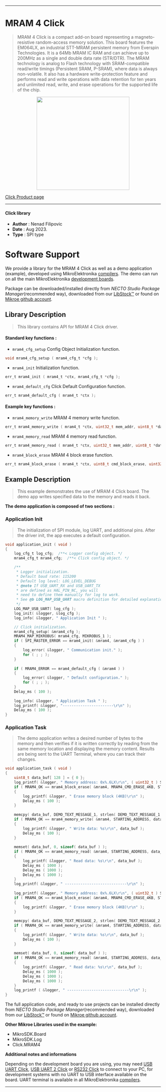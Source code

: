 
---
# MRAM 4 Click

> MRAM 4 Click is a compact add-on board representing a magneto-resistive random-access memory solution. This board features the EM064LX, an industrial STT-MRAM persistent memory from Everspin Technologies. It is a 64Mb MRAM IC RAM and can achieve up to 200MHz as a single and double data rate (STR/DTR). The MRAM technology is analog to Flash technology with SRAM-compatible read/write timings (Persistent SRAM, P-SRAM), where data is always non-volatile. It also has a hardware write-protection feature and performs read and write operations with data retention for ten years and unlimited read, write, and erase operations for the supported life of the chip.

<p align="center">
  <img src="https://download.mikroe.com/images/click_for_ide/mram4_click.png" height=300px>
</p>

[Click Product page](https://www.mikroe.com/mram-4-click)

---


#### Click library

- **Author**        : Nenad Filipovic
- **Date**          : Aug 2023.
- **Type**          : SPI type


# Software Support

We provide a library for the MRAM 4 Click
as well as a demo application (example), developed using MikroElektronika
[compilers](https://www.mikroe.com/necto-studio).
The demo can run on all the main MikroElektronika [development boards](https://www.mikroe.com/development-boards).

Package can be downloaded/installed directly from *NECTO Studio Package Manager*(recommended way), downloaded from our [LibStock&trade;](https://libstock.mikroe.com) or found on [Mikroe github account](https://github.com/MikroElektronika/mikrosdk_click_v2/tree/master/clicks).

## Library Description

> This library contains API for MRAM 4 Click driver.

#### Standard key functions :

- `mram4_cfg_setup` Config Object Initialization function.
```c
void mram4_cfg_setup ( mram4_cfg_t *cfg );
```

- `mram4_init` Initialization function.
```c
err_t mram4_init ( mram4_t *ctx, mram4_cfg_t *cfg );
```

- `mram4_default_cfg` Click Default Configuration function.
```c
err_t mram4_default_cfg ( mram4_t *ctx );
```

#### Example key functions :

- `mram4_memory_write` MRAM 4 memory write function.
```c
err_t mram4_memory_write ( mram4_t *ctx, uint32_t mem_addr, uint8_t *data_in, uint8_t len );
```

- `mram4_memory_read` MRAM 4 memory read function.
```c
err_t mram4_memory_read ( mram4_t *ctx, uint32_t mem_addr, uint8_t *data_out, uint8_t len );
```

- `mram4_block_erase` MRAM 4 block erase function.
```c
err_t mram4_block_erase ( mram4_t *ctx, uint8_t cmd_block_erase, uint32_t mem_addr );
```

## Example Description

> This example demonstrates the use of MRAM 4 Click board.
> The demo app writes specified data to the memory and reads it back.

**The demo application is composed of two sections :**

### Application Init

> The initialization of SPI module, log UART, and additional pins.
> After the driver init, the app executes a default configuration.

```c
void application_init ( void )
{
    log_cfg_t log_cfg;  /**< Logger config object. */
    mram4_cfg_t mram4_cfg;  /**< Click config object. */

    /** 
     * Logger initialization.
     * Default baud rate: 115200
     * Default log level: LOG_LEVEL_DEBUG
     * @note If USB_UART_RX and USB_UART_TX 
     * are defined as HAL_PIN_NC, you will 
     * need to define them manually for log to work. 
     * See @b LOG_MAP_USB_UART macro definition for detailed explanation.
     */
    LOG_MAP_USB_UART( log_cfg );
    log_init( &logger, &log_cfg );
    log_info( &logger, " Application Init " );

    // Click initialization.
    mram4_cfg_setup( &mram4_cfg );
    MRAM4_MAP_MIKROBUS( mram4_cfg, MIKROBUS_1 );
    if ( SPI_MASTER_ERROR == mram4_init( &mram4, &mram4_cfg ) )
    {
        log_error( &logger, " Communication init." );
        for ( ; ; );
    }
    
    if ( MRAM4_ERROR == mram4_default_cfg ( &mram4 ) )
    {
        log_error( &logger, " Default configuration." );
        for ( ; ; );
    }
    Delay_ms ( 100 );
    
    log_info( &logger, " Application Task " );
    log_printf( &logger, "-----------------------\r\n" );
    Delay_ms ( 100 );
}
```

### Application Task

> The demo application writes a desired number of bytes to the memory 
> and then verifies if it is written correctly
> by reading from the same memory location and displaying the memory content.
> Results are being sent to the UART Terminal, where you can track their changes.

```c
void application_task ( void )
{
    uint8_t data_buf[ 128 ] = { 0 };
    log_printf( &logger, " Memory address: 0x%.6LX\r\n", ( uint32_t ) STARTING_ADDRESS );
    if ( MRAM4_OK == mram4_block_erase( &mram4, MRAM4_CMD_ERASE_4KB, STARTING_ADDRESS ) )
    {
        log_printf( &logger, " Erase memory block (4KB)\r\n" );
        Delay_ms ( 100 );
    }
    
    memcpy( data_buf, DEMO_TEXT_MESSAGE_1, strlen( DEMO_TEXT_MESSAGE_1 ) );    
    if ( MRAM4_OK == mram4_memory_write( &mram4, STARTING_ADDRESS, data_buf, sizeof( data_buf ) ) )
    {
        log_printf( &logger, " Write data: %s\r\n", data_buf );
        Delay_ms ( 100 );
    }
    
    memset( data_buf, 0, sizeof( data_buf ) );
    if ( MRAM4_OK == mram4_memory_read( &mram4, STARTING_ADDRESS, data_buf, sizeof( data_buf ) ) )
    {
        log_printf( &logger, " Read data: %s\r\n", data_buf );
        Delay_ms ( 1000 );
        Delay_ms ( 1000 );
        Delay_ms ( 1000 );
    }
    log_printf( &logger, " ----------------------------\r\n" );
    
    log_printf( &logger, " Memory address: 0x%.6LX\r\n", ( uint32_t ) STARTING_ADDRESS );
    if ( MRAM4_OK == mram4_block_erase( &mram4, MRAM4_CMD_ERASE_4KB, STARTING_ADDRESS ) )
    {
        log_printf( &logger, " Erase memory block (4KB)\r\n" );
    }
    
    memcpy( data_buf, DEMO_TEXT_MESSAGE_2, strlen( DEMO_TEXT_MESSAGE_2 ) );
    if ( MRAM4_OK == mram4_memory_write( &mram4, STARTING_ADDRESS, data_buf, sizeof( data_buf ) ) )
    {
        log_printf( &logger, " Write data: %s\r\n", data_buf );
        Delay_ms ( 100 );
    }
    
    memset( data_buf, 0, sizeof( data_buf ) );
    if ( MRAM4_OK == mram4_memory_read( &mram4, STARTING_ADDRESS, data_buf, sizeof( data_buf ) ) )
    {
        log_printf( &logger, " Read data: %s\r\n", data_buf );
        Delay_ms ( 1000 );
        Delay_ms ( 1000 );
        Delay_ms ( 1000 );
    }
    log_printf ( &logger, " ----------------------------\r\n" );
}
```

The full application code, and ready to use projects can be installed directly from *NECTO Studio Package Manager*(recommended way), downloaded from our [LibStock&trade;](https://libstock.mikroe.com) or found on [Mikroe github account](https://github.com/MikroElektronika/mikrosdk_click_v2/tree/master/clicks).

**Other Mikroe Libraries used in the example:**

- MikroSDK.Board
- MikroSDK.Log
- Click.MRAM4

**Additional notes and informations**

Depending on the development board you are using, you may need
[USB UART Click](https://www.mikroe.com/usb-uart-click),
[USB UART 2 Click](https://www.mikroe.com/usb-uart-2-click) or
[RS232 Click](https://www.mikroe.com/rs232-click) to connect to your PC, for
development systems with no UART to USB interface available on the board. UART
terminal is available in all MikroElektronika
[compilers](https://shop.mikroe.com/compilers).

---

